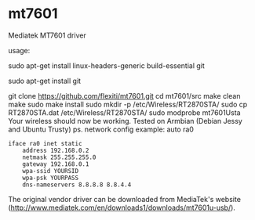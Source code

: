 # mt7601
Mediatek MT7601 driver

usage:

sudo apt-get install linux-headers-generic build-essential git

sudo apt-get install git

git clone https://github.com/flexiti/mt7601.git 
cd mt7601/src
make clean 
make
sudo make install
sudo mkdir -p /etc/Wireless/RT2870STA/
sudo cp RT2870STA.dat /etc/Wireless/RT2870STA/
sudo modprobe mt7601Usta
Your wireless should now be working.
Tested on Armbian (Debian Jessy and Ubuntu Trusty)
ps.
network config example: 
auto ra0

	iface ra0 inet static     
        address 192.168.0.2
        netmask 255.255.255.0
        gateway 192.168.0.1 
        wpa-ssid YOURSID
        wpa-psk YOURPASS
        dns-nameservers 8.8.8.8 8.8.4.4 
        
  The original vendor driver can be downloaded from MediaTek's website 
  (http://www.mediatek.com/en/downloads1/downloads/mt7601u-usb/).       
        

